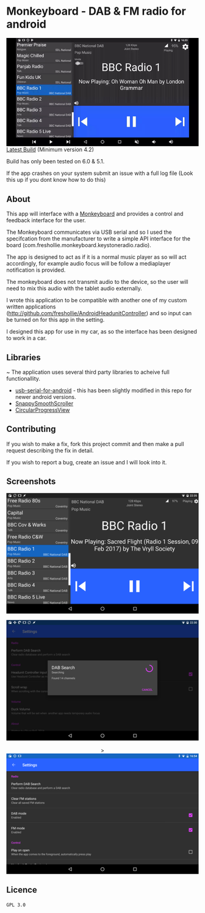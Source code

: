 # Monkeyboard - DAB & FM radio for android

<img align="right" src="screenshots/demo.gif">

[Latest Build](/app/build/outputs/apk) (Minimum version 4.2)

Build has only been tested on 6.0 & 5.1. 

If the app crashes on your system submit an issue with a full log file (Look this up if you dont know how to do this)



## About

This app will interface with a [Monkeyboard](http://www.monkeyboard.org/products/85-developmentboard/80-dab-fm-digital-radio-development-board) and provides a control and feedback interface for the user.

The Monkeyboard communicates via USB serial and so I used the specifcation from the manufacturer to write a simple API interface for the board (com.freshollie.monkeyboard.keystoneradio.radio). 

The app is designed to act as if it is a normal music player as so will act accordingly, for example audio focus will be follow a mediaplayer notification is provided. 

The monkeyboard does not transmit audio to the device, so the user will need to mix this audio with the tablet audio externally.

I wrote this application to be compatible with another one of my custom written applications (http://github.com/freshollie/AndroidHeadunitController) and so input can be turned on for this app in the setting.

I designed this app for use in my car, as so the interface has been designed to work in a car.

## Libraries
~
The application uses several third party libraries to acheive full functionallity.

- [usb-serial-for-android](https://github.com/mik3y/usb-serial-for-android) - this has been slightly modified in this repo for newer android versions.
- [SnappySmoothScroller](https://github.com/nshmura/SnappySmoothScroller)
- [CircularProgressView](https://github.com/rahatarmanahmed/CircularProgressView)


## Contributing

If you wish to make a fix, fork this project commit and then make a pull request describing the fix in detail.

If you wish to report a bug, create an issue and I will look into it.

## Screenshots
<p align="center">
    <img src="screenshots/main_interface.png" alt="Main interface" width="800"/>
</p>

<p align="center">
    <img src="screenshots/searching_interface.png" alt="Searching interface" width="800"/>
</p>

<p align="center">>
    <img src="screenshots/settings_interface.png" align="center" alt="Settings interface" width="800"/>
</p>

## Licence

    GPL 3.0
   
